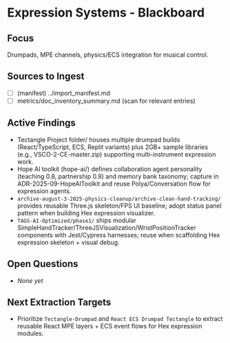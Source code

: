 <!--
STIGMERGY REVIEW HEADER
Status: Draft
Review started: 2025-09-17T08-41-03Z
Expires: 2025-09-24T08-41-03Z (auto-expire after 7 days)

Checklist:
- [ ] Link to relevant manifest rows
- [ ] Capture new findings after each session
- [ ] Promote resolved items to TODO_today summary
-->

# Expression Systems - Blackboard

## Focus
Drumpads, MPE channels, physics/ECS integration for musical control.

## Sources to Ingest
- [ ] (manifest) ../import_manifest.md
- [ ] metrics/doc_inventory_summary.md (scan for relevant entries)

## Active Findings
- Tectangle Project folder/ houses multiple drumpad builds (React/TypeScript, ECS, Replit variants) plus 2GB+ sample libraries (e.g., VSCO-2-CE-master.zip) supporting multi-instrument expression work.
- Hope AI toolkit (hope-ai/) defines collaboration agent personality (teaching 0.8, partnership 0.9) and memory bank taxonomy; capture in ADR-2025-09-HopeAIToolkit and reuse Polya/Conversation flow for expression agents.
- `archive-august-3-2025-physics-cleanup/archive-clean-hand-tracking/` provides reusable Three.js skeleton/FPS UI baseline; adopt status panel pattern when building Hex expression visualizer.
- `TAGS-AI-Optimized/phase1/` ships modular SimpleHandTracker/ThreeJSVisualization/WristPositionTracker components with Jest/Cypress harnesses; reuse when scaffolding Hex expression skeleton + visual debug.

## Open Questions
- _None yet_

## Next Extraction Targets
- Prioritize `Tectangle-Drumpad` and `React ECS Drumpad Tectangle` to extract reusable React MPE layers + ECS event flows for Hex expression modules.













